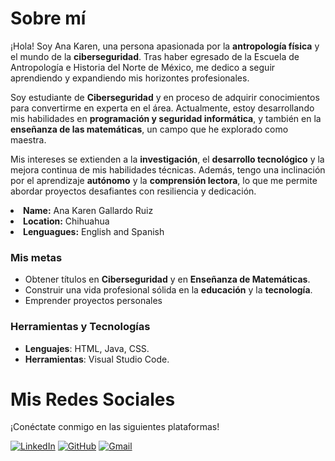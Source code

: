 # Sobre mí

¡Hola! Soy Ana Karen, una persona apasionada por la **antropología física** y el mundo de la **ciberseguridad**. Tras haber egresado de la Escuela de Antropología e Historia del Norte de México, me dedico a seguir aprendiendo y expandiendo mis horizontes profesionales. 

Soy estudiante de **Ciberseguridad** y en proceso de adquirir conocimientos para convertirme en experta en el área. Actualmente, estoy desarrollando mis habilidades en **programación y seguridad informática**, y también en la **enseñanza de las matemáticas**, un campo que he explorado como maestra.

Mis intereses se extienden a la **investigación**, el **desarrollo tecnológico** y la mejora continua de mis habilidades técnicas. Además, tengo una inclinación por el aprendizaje **autónomo** y la **comprensión lectora**, lo que me permite abordar proyectos desafiantes con resiliencia y dedicación.

<li><b>Name:</b> Ana Karen Gallardo Ruiz</li>
<li><b>Location:</b> Chihuahua</li>
<li><b>Lenguagues:</b> English and Spanish </li>

### Mis metas
- Obtener títulos en **Ciberseguridad** y en **Enseñanza de Matemáticas**.
- Construir una vida profesional sólida en la **educación** y la **tecnología**.
- Emprender proyectos personales

### Herramientas y Tecnologías
- **Lenguajes**: HTML, Java, CSS.
- **Herramientas**: Visual Studio Code.

# Mis Redes Sociales

¡Conéctate conmigo en las siguientes plataformas!

[![LinkedIn](https://img.shields.io/badge/LinkedIn-0077b5?style=social&logo=linkedin)](https://www.linkedin.com/in/karen-gallardo-200325283/)
[![GitHub](https://img.shields.io/badge/GitHub-181717?style=social&logo=github)](https://github.com/anakaren53/)
[![Gmail](https://img.shields.io/badge/Gmail-D14836?style=social&logo=gmail)](mailto:anagallardo75@gmail.com)
